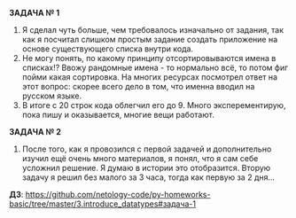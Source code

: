 **ЗАДАЧА № 1**
1. Я сделал чуть больше, чем требовалось изначально от задания, так как я посчитал слишком простым задание создать приложение на основе существующего списка внутри кода.
2. Не могу понять, по какому принципу отсортировываются имена в списках!? Ввожу рандомные имена - то нормально всё, то потом фиг пойми какая сортировка. На многих ресурсах посмотрел ответ на этот вопрос: скорее всего дело в том, что именна вводил на русском языке.
3. В итоге с 20 строк кода облегчил его до 9. Много эксперементирую, пока пишу и оказывается, многие вещи работают.

**ЗАДАЧА № 2**
1. После того, как я провозился с первой задачей и дополнительно изучил ещё очень много материалов, я понял, что я сам себе усложнил решение. Я думаю в истории это отобразится. Вторую задачу я решил без малого за 3 часа, тогда как первую за 2 дня...

**ДЗ**: https://github.com/netology-code/py-homeworks-basic/tree/master/3.introduce_datatypes#задача-1